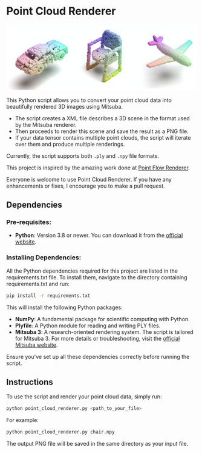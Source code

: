 # Point Cloud Renderer

![mitsuba rendering](mitsuba_rendering.png)

This Python script allows you to convert your point cloud data into beautifully rendered 3D images using Mitsuba.

- The script creates a XML file describes a 3D scene in the format used by the Mitsuba renderer. 
- Then proceeds to render this scene and save the result as a PNG file. 
- If your data tensor contains multiple point clouds, the script will iterate over them and produce multiple renderings.

Currently, the script supports both `.ply` and `.npy` file formats.

This project is inspired by the amazing work done at [Point Flow Renderer](https://github.com/zekunhao1995/PointFlowRenderer). 

Everyone is welcome to use Point Cloud Renderer. 
If you have any enhancements or fixes, I encourage you to make a pull request.

## Dependencies

### Pre-requisites:
- **Python**: Version 3.8 or newer. You can download it from the [official website](https://www.python.org/downloads/).

### Installing Dependencies:
All the Python dependencies required for this project are listed in the requirements.txt file. To install them, navigate to the directory containing requirements.txt and run:

```bash
pip install -r requirements.txt
```
This will install the following Python packages:

- **NumPy**: A fundamental package for scientific computing with Python.
- **Plyfile**: A Python module for reading and writing PLY files.
- **Mitsuba 3**: A research-oriented rendering system. The script is tailored for Mitsuba 3. For more details or troubleshooting, visit the [official Mitsuba website](http://www.mitsuba-renderer.org).

Ensure you've set up all these dependencies correctly before running the script.

## Instructions

To use the script and render your point cloud data, simply run:
```bash
python point_cloud_renderer.py <path_to_your_file>
```

For example:

```bash
python point_cloud_renderer.py chair.npy
```

The output PNG file will be saved in the same directory as your input file.
